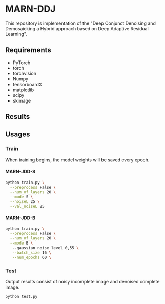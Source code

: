 # MARN-DDJ

This repository is implementation of the "Deep Conjunct Denoising and Demosaicking a Hybrid approach based on Deep Adaptive Residual Learning".

## Requirements
- PyTorch
- torch
- torchvision 
- Numpy
- tensorboardX 
- matplotlib
- scipy
- skimage


## Results


## Usages

### Train

When training begins, the model weights will be saved every epoch. <br />

#### MARN-JDD-S

```bash
python train.py \
  --preprocess False \
  --num_of_layers 20 \
  --mode S \
  --noiseL 25 \
  --val_noiseL 25  
```

#### MARN-JDD-B

```bash
python train.py \
  --preprocess False \
  --num_of_layers 20 \
  --mode B \             
   --gaussian_noise_level 0,55 \
   --batch_size 16 \
   --num_epochs 60 \  
```

### Test

Output results consist of noisy incomplete image and denoised complete image.

```bash
python test.py              
```
